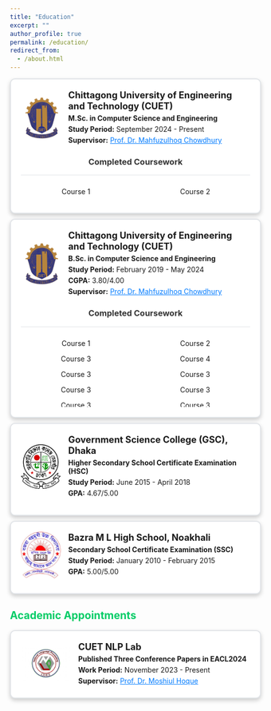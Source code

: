 ```yaml
---
title: "Education"
excerpt: ""
author_profile: true
permalink: /education/
redirect_from: 
  - /about.html
---
```


<!---
**Chittagong University of Engineering and Technology [(CUET)](https://www.cuet.ac.bd/dept/cse)**   
*M.Sc. in Computer Science and Engineering*   
Study Period: <b>September 2024 - Present</b><br>  
Supervisor: [Dr. Mahfuzulhoq Chowdhury](https://www.semanticscholar.org/author/Mahfuzulhoq-Chowdhury/37296895) 

**Chittagong University of Engineering and Technology [(CUET)](https://www.cuet.ac.bd/dept/cse)**   
*B.Sc. in Computer Science and Engineering*   
Study Period: <b>February 2019 - May 2024</b><br>
CGPA: <b>3.80/4.00</b>  
Supervisor: [Dr. Mahfuzulhoq Chowdhury](https://www.semanticscholar.org/author/Mahfuzulhoq-Chowdhury/37296895) 

**Government Science College, Dhaka [(GSC)](https://www.gsctd.edu.bd/)**   
*Higher Secondary School Certificate Examination (HSC)*   
Study Period: <b>June 2015 - April 2018</b><br>
GPA: <b>4.67/5.00</b>  

**Bazra M L High School, Dhaka [(BHS)](https://www.sohopathi.com/bazra-ml-high-school/)**   
*Secondary School Certificate Examination (SSC)*   
Study Period: <b>January 2010 - February 2015</b><br>
GPA: <b>5.00/5.00</b>


Position: <b>1<sup>st</sup>/103</b>
CGPA: <b>4.00/4.00</b>  
Position: <b>1<sup>st</sup>/48</b>
-->

<div align="center" style="margin-bottom: 10px;">
  <div style="border: 2px solid #e1e4e8; border-radius: 10px; padding: 20px; max-width: 100%; margin: auto; box-shadow: 0px 4px 8px rgba(0,0,0,0.2); background-color: #fff;">
    <div style="display: flex; align-items: center; margin-bottom: 20px;">
      <img src="https://raw.githubusercontent.com/Salman1804102/salman1804102.github.io/master/Gallery/cuetlogo.png" alt="CUET Logo" style="width: 80px; height: auto; margin-right: 15px;">
      <div style="text-align: left;">
        <p style="margin: 0; font-size: 1.3em; font-weight: bold;">Chittagong University of Engineering and Technology (CUET)</p>
        <p style="margin: 5px 0; font-size: 1.0em;"><strong>M.Sc. in Computer Science and Engineering</strong></p>
        <p style="margin: 5px 0;"><strong>Study Period:</strong> September 2024 - Present</p>
        <p style="margin: 5px 0;"><strong>Supervisor:</strong> <a href="https://www.semanticscholar.org/author/Mahfuzulhoq-Chowdhury/37296895" style="color: #007bff; text-decoration-line: underline;">Prof. Dr. Mahfuzulhoq Chowdhury</a></p>
      </div>
    </div>
    <h3 style="margin-top: 0; color: #333; text-align: center;">Completed Coursework</h3>
    <div style="display: flex; justify-content: space-between; overflow-y: auto; max-height: 150px; border-top: 1px solid #e1e4e8; padding-top: 10px;">
      <div style="width: 48%; word-wrap: break-word;">
        <p>Course 1</p>
        <!-- Add more courses here -->
      </div>
      <div style="width: 48%; word-wrap: break-word;">
        <p>Course 2</p>
        <!-- Add more courses here -->
      </div>
    </div>
  </div>
</div>



<div align="center" style="margin-bottom: 10px;">
  <div style="border: 2px solid #e1e4e8; border-radius: 10px; padding: 20px; max-width: 100%; margin: auto; box-shadow: 0px 4px 8px rgba(0,0,0,0.2); background-color: #fff;">
    <div style="display: flex; align-items: center; margin-bottom: 20px;">
      <img src="https://raw.githubusercontent.com/Salman1804102/salman1804102.github.io/master/Gallery/cuetlogo.png" alt="CUET Logo" style="width: 80px; height: auto; margin-right: 15px;">
      <div style="text-align: left;">
        <p style="margin: 0; font-size: 1.3em; font-weight: bold;">Chittagong University of Engineering and Technology (CUET)</p>
        <p style="margin: 5px 0; font-size: 1.0em;"><strong>B.Sc. in Computer Science and Engineering</strong></p>
        <p style="margin: 5px 0;"><strong>Study Period:</strong> February 2019 - May 2024</p>
        <p style="margin: 5px 0;"><strong>CGPA:</strong> 3.80/4.00</p>
        <p style="margin: 5px 0;"><strong>Supervisor:</strong> <a href="https://www.semanticscholar.org/author/Mahfuzulhoq-Chowdhury/37296895" style="color: #007bff; text-decoration-line: underline;">Prof. Dr. Mahfuzulhoq Chowdhury</a></p>
      </div>
    </div>
    <h3 style="margin-top: 0; color: #333; text-align: center;">Completed Coursework</h3>
    <div style="display: flex; justify-content: space-between; overflow-y: auto; max-height: 150px; border-top: 1px solid #e1e4e8; padding-top: 10px;">
      <div style="width: 48%; word-wrap: break-word;">
        <p>Course 1</p>
        <p>Course 3</p>
        <p>Course 3</p>
        <p>Course 3</p>
        <p>Course 3</p>
        <p>Course 3</p>
        <p>Course 3</p>
        <p>Course 3</p>
        <!-- Add more courses here -->
      </div>
      <div style="width: 48%; word-wrap: break-word;">
        <p>Course 2</p>
        <p>Course 4</p>
        <p>Course 3</p>
        <p>Course 3</p>
        <p>Course 3</p>
        <p>Course 3</p>
        <p>Course 3</p>
        <!-- Add more courses here -->
      </div>
    </div>
  </div>
</div>


<div align="center" style="margin-bottom: 10px;">
  <div style="border: 2px solid #e1e4e8; border-radius: 10px; padding: 20px; max-width: 100%; margin: auto; box-shadow: 0px 4px 8px rgba(0,0,0,0.2); background-color: #fff;">
    <div style="display: flex; align-items: center; margin-bottom: 10px;">
      <img src="https://raw.githubusercontent.com/Salman1804102/salman1804102.github.io/master/Gallery/gsclogo.png" alt="GSC Logo" style="width: 80px; height: auto; margin-right: 15px;">
      <div style="text-align: left;">
        <p style="margin: 0; font-size: 1.3em; font-weight: bold;">Government Science College (GSC), Dhaka</p>
        <p style="margin: 5px 0; font-size: 1.0em;"><strong>Higher Secondary School Certificate Examination (HSC)</strong></p>
        <p style="margin: 5px 0;"><strong>Study Period:</strong> June 2015 - April 2018</p>
        <p style="margin: 5px 0;"><strong>GPA:</strong> 4.67/5.00</p>
      </div>
    </div>
  </div>
</div>

<div align="center">
  <div style="border: 2px solid #e1e4e8; border-radius: 10px; padding: 20px; max-width: 100%; margin: auto; box-shadow: 0px 4px 8px rgba(0,0,0,0.2); background-color: #fff;">
    <div style="display: flex; align-items: center; margin-bottom: 10px;">
      <img src="https://raw.githubusercontent.com/Salman1804102/salman1804102.github.io/master/Gallery/bazra.jpeg" alt="BHS Logo" style="width: 80px; height: auto; margin-right: 15px;">
      <div style="text-align: left;">
        <p style="margin: 0; font-size: 1.3em; font-weight: bold;">Bazra M L High School, Noakhali</p>
        <p style="margin: 5px 0; font-size: 1.0em;"><strong>Secondary School Certificate Examination (SSC)</strong></p>
        <p style="margin: 5px 0;"><strong>Study Period:</strong> January 2010 - February 2015</p>
        <p style="margin: 5px 0;"><strong>GPA:</strong> 5.00/5.00</p>
      </div>
    </div>
  </div>
</div>

## <font color="#00cc66"> Academic Appointments </font>
<!---
 **Researcher <font color="#541A75">[November 2023 - Present]</font>**    
 *CUET NLP Lab*
 -->
<div align="center">
  <div style="border: 2px solid #e1e4e8; border-radius: 10px; padding: 20px; max-width: 100%; margin: auto; box-shadow: 0px 4px 8px rgba(0,0,0,0.2); background-color: #fff;">
    <div style="display: flex; align-items: center;">
      <img src="https://raw.githubusercontent.com/Salman1804102/salman1804102.github.io/master/Gallery/nlplab.jpg" alt="NLPLAB Logo" style="width: 100px; height: auto; margin-right: 15px;">
      <div style="text-align: left;">
        <p style="margin: 0; font-size: 1.3em; font-weight: bold;">CUET NLP Lab</p>
        <p style="margin: 5px 0; font-size: 1.0em;"><strong>Published Three Conference Papers in EACL2024</strong></p>
        <p style="margin: 5px 0;"><strong>Work Period:</strong> November 2023 - Present</p>
        <p style="margin: 5px 0;"><strong>Supervisor:</strong> <a href="https://scholar.google.com/citations?hl=en&user=srYxYhcAAAAJ&view_op=list_works&sortby=pubdate" style="color: #007bff; text-decoration-line: underline;">Prof. Dr. Moshiul Hoque</a></p>
      </div>
    </div>
  </div>
</div>

<!---
## <font color="#00cc66"> Certifications </font>

**HackerRank Problem Solving Intermediate**   
[*<font color="#ff6633">[Certificate URL]</font>*](https://www.hackerrank.com/certificates/46d4f5be4923) [*<font color="#ff6633">[DL Notes]</font>*](https://github.com/omar-sharif03/Deep-Learning-Notes) [(Coursera)](https://www.coursera.org/specializations/deep-learning)

   * Get the foundations of deep learning and learn about CNN, RNNs, LSTM, Adam, Dropout, BatchNorm, Xavier/He initialization and other hyper-parameter optimization techniques which help me to build successful deep learning projects.
   * Implement different case studies on autonomous driving, sign language reading, music generation, and natural language processing using tensorflow and python.
          
**DeepLearning.AI TensorFlow Developer Specialization**  
[*<font color="#ff6633">[TensorFlow]</font>*](https://www.coursera.org/account/accomplishments/specialization/certificate/5E2FDBG5ALDR) [(Coursera)](https://www.coursera.org/professional-certificates/tensorflow-in-practice)
  * Built basic neural network, GRUs, LSTMs using tensorflow and get profound implementation knowledge of tensorflow.
  * Learned how to improve network performance using convolutions, how to teach machines to understand, analyze, and respond to human speech with natural language processing systems.

**Natural Language Processing Specialization**  
[*<font color="#ff6633">[Enrolled]</font>*](https://www.coursera.org/specializations/natural-language-processing?)
   * Will learn about recurrent neural networks, LSTMs, GRUs & Siamese network in TensorFlow & Trax for sentiment analysis, text generation & named entity recognition.
   * Will apply encoder-decoder & self-attention to machine translate complete sentences, summarize text, build chatbots & question-answering.
-->
